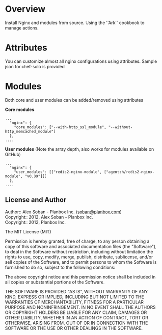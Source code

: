 Overview
========

Install Nginx and modules from source. Using the ''Ark'' cookbook to
manage actions.

Attributes
==========

You can customize almost all nginx configurations using attributes.
Sample json for chef-solo is provided

Modules
=======

Both core and user modules can be added/removed using attributes

**Core modules**

    ...
      "nginx": {
        "core_modules": ["--with-http_ssl_module", "--without-http_memcached_module"]
      },
    ....

**User modules** (Note the array depth, also works for modules available on GitHub)

    ...
      "nginx": {
        "user_modules": [["redis2-nginx-module", ["agentzh/redis2-nginx-module", "v0.09"]]]
      },
    ....

## License and Author

Author::      Alex Soban - Planbox Inc. (<soban@planbox.com>)  
Copyright:: 2012, Alex Soban - Planbox Inc.  
Copyright:: 2012, Planbox Inc.

The MIT License (MIT)

Permission is hereby granted, free of charge, to any person obtaining a copy of this software
and associated documentation files (the "Software"), to deal in the Software without restriction,
including without limitation the rights to use, copy, modify, merge, publish, distribute, sublicense,
and/or sell copies of the Software, and to permit persons to whom the Software is furnished to do so,
subject to the following conditions:

The above copyright notice and this permission notice shall be included in all copies or
substantial portions of the Software.

THE SOFTWARE IS PROVIDED "AS IS", WITHOUT WARRANTY OF ANY KIND, EXPRESS OR IMPLIED,
INCLUDING BUT NOT LIMITED TO THE WARRANTIES OF MERCHANTABILITY, FITNESS FOR A PARTICULAR
PURPOSE AND NONINFRINGEMENT. IN NO EVENT SHALL THE AUTHORS OR COPYRIGHT HOLDERS
BE LIABLE FOR ANY CLAIM, DAMAGES OR OTHER LIABILITY, WHETHER IN AN ACTION OF CONTRACT,
TORT OR OTHERWISE, ARISING FROM, OUT OF OR IN CONNECTION WITH THE SOFTWARE OR THE USE
OR OTHER DEALINGS IN THE SOFTWARE.
